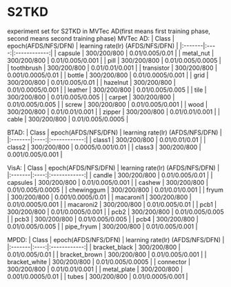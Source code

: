 # S2TKD
experiment set for S2TKD in MVTec AD(first means first training phase, second means second training phase)
MVTec AD:
|  Class  | epoch(AFDS/NFS/DFN) | learning rate(lr) (AFDS/NFS/DFN)  |
|:-------|:----:|:------------:|
| capsule  | 300/200/800  | 0.01/0.005/0.01 |
| metal_nut    | 300/200/800  | 0.01/0.005/0.001     |
| pill  | 300/200/800  | 0.01/0.005/0.0005    |
| toothbrush  | 300/200/800  | 0.01/0.01/0.001    |
| transistor  | 300/200/800  | 0.001/0.0005/0.01    |
| bottle  | 300/200/800  | 0.01/0.0005/0.001    |
| grid  | 300/200/800  | 0.01/0.005/0.01    |
| hazelnut  | 300/200/800  | 0.01/0.0005/0.001    |
| leather  | 300/200/800  | 0.01/0.005/0.005    |
| tile  | 300/200/800  | 0.01/0.005/0.005    |
| carpet  | 300/200/800  | 0.01/0.005/0.005    |
| screw  | 300/200/800  | 0.01/0.005/0.001    |
| wood  | 300/200/800  | 0.01/0.01/0.001    |
| zipper  | 300/200/800  | 0.01/0.01/0.001     |
| cable  | 300/200/800  | 0.01/0.005/0.0005   |


BTAD:
|  Class  | epoch(AFDS/NFS/DFN) | learning rate(lr) (AFDS/NFS/DFN)  |
|:-------|:----:|:------------:|
| class1  | 300/200/800  | 0.01/0.01/0.01 |
| class2  | 300/200/800  | 0.0005/0.001/0.01     |
| class3  | 300/200/800  | 0.001/0.005/0.001    |


VisA:
|  Class  | epoch(AFDS/NFS/DFN) | learning rate(lr) (AFDS/NFS/DFN)  |
|:-------|:----:|:------------:|
| candle  | 300/200/800  | 0.01/0.005/0.01 |
| capsules    | 300/200/800  | 0.01/0.005/0.001     |
| cashew  | 300/200/800  | 0.01/0.005/0.0005    |
| chewinggum  | 300/200/800  | 0.01/0.01/0.001    |
| fryum  | 300/200/800  | 0.001/0.0005/0.01    |
| macaroni1  | 300/200/800  | 0.01/0.0005/0.001    |
| macaroni2  | 300/200/800  | 0.01/0.005/0.01    |
| pcb1  | 300/200/800  | 0.01/0.0005/0.001    |
| pcb2  | 300/200/800  | 0.01/0.005/0.005    |
| pcb3  | 300/200/800  | 0.01/0.005/0.005    |
| pcb4  | 300/200/800  | 0.01/0.005/0.005    |
| pipe_fryum  | 300/200/800  | 0.01/0.005/0.001    |

MPDD:
|  Class  | epoch(AFDS/NFS/DFN) | learning rate(lr) (AFDS/NFS/DFN)  |
|:-------|:----:|:------------:|
| bracket_black  | 300/200/800  | 0.01/0.005/0.01 |
| bracket_brown    | 300/200/800  | 0.01/0.005/0.001     |
| bracket_white  | 300/200/800  | 0.01/0.005/0.0005    |
| connector  | 300/200/800  | 0.01/0.01/0.001    |
| metal_plate  | 300/200/800  | 0.001/0.0005/0.01    |
| tubes  | 300/200/800  | 0.01/0.0005/0.001    |
